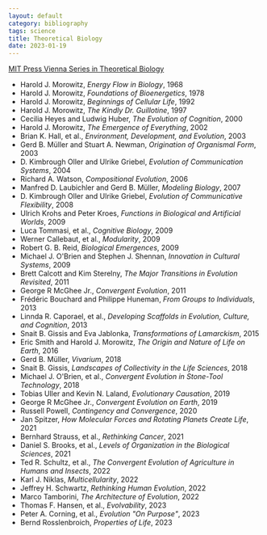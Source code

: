 ```yaml
---
layout: default
category: bibliography
tags: science
title: Theoretical Biology
date: 2023-01-19
---
```


[MIT Press Vienna Series in Theoretical Biology](https://mitpress.mit.edu/series/vienna-series-in-theoretical-biology/)

* Harold J. Morowitz, *Energy Flow in Biology*, 1968
* Harold J. Morowitz, *Foundations of Bioenergetics*, 1978
* Harold J. Morowitz, *Beginnings of Cellular Life*, 1992
* Harold J. Morowitz, *The Kindly Dr. Guillotine*, 1997
* Cecilia Heyes and Ludwig Huber, *The Evolution of Cognition*, 2000
* Harold J. Morowitz, *The Emergence of Everything*, 2002
* Brian K. Hall, et al., *Environment, Development, and Evolution*, 2003
* Gerd B. Müller and Stuart A. Newman, *Origination of Organismal Form*, 2003
* D. Kimbrough Oller and Ulrike Griebel, *Evolution of Communication Systems*, 2004
* Richard A. Watson, *Compositional Evolution*, 2006
* Manfred D. Laubichler and Gerd B. Müller, *Modeling Biology*, 2007
* D. Kimbrough Oller and Ulrike Griebel, *Evolution of Communicative Flexibility*, 2008
* Ulrich Krohs and Peter Kroes, *Functions in Biological and Artificial Worlds*, 2009
* Luca Tommasi, et al., *Cognitive Biology*, 2009
* Werner Callebaut, et al., *Modularity*, 2009
* Robert G. B. Reid, *Biological Emergences*, 2009
* Michael J. O'Brien and Stephen J. Shennan, *Innovation in Cultural Systems*, 2009
* Brett Calcott and Kim Sterelny, *The Major Transitions in Evolution Revisited*, 2011
* George R McGhee Jr., *Convergent Evolution*, 2011
* Frédéric Bouchard and Philippe Huneman, *From Groups to Individuals*, 2013
* Linnda R. Caporael, et al., *Developing Scaffolds in Evolution, Culture, and Cognition*, 2013
* Snait B. Gissis and Eva Jablonka, *Transformations of Lamarckism*, 2015
* Eric Smith and Harold J. Morowitz, *The Origin and Nature of Life on Earth*, 2016
* Gerd B. Müller, *Vivarium*, 2018
* Snait B. Gissis, *Landscapes of Collectivity in the Life Sciences*, 2018
* Michael J. O'Brien, et al., *Convergent Evolution in Stone-Tool Technology*, 2018
* Tobias Uller and Kevin N. Laland, *Evolutionary Causation*, 2019
* George R McGhee Jr., *Convergent Evolution on Earth*, 2019
* Russell Powell, *Contingency and Convergence*, 2020
* Jan Spitzer, *How Molecular Forces and Rotating Planets Create Life*, 2021
* Bernhard Strauss, et al., *Rethinking Cancer*, 2021
* Daniel S. Brooks, et al., *Levels of Organization in the Biological Sciences*, 2021
* Ted R. Schultz, et al., *The Convergent Evolution of Agriculture in Humans and Insects*, 2022
* Karl J. Niklas, *Multicellularity*, 2022
* Jeffrey H. Schwartz, *Rethinking Human Evolution*, 2022
* Marco Tamborini, *The Architecture of Evolution*, 2022
* Thomas F. Hansen, et al., *Evolvability*, 2023
* Peter A. Corning, et al., *Evolution "On Purpose"*, 2023
* Bernd Rosslenbroich, *Properties of Life*, 2023
